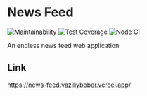# News Feed

[![Maintainability](https://api.codeclimate.com/v1/badges/9ae26247e50fb5a192c8/maintainability)](https://codeclimate.com/github/vaziliybober/news-feed/maintainability)
[![Test Coverage](https://api.codeclimate.com/v1/badges/9ae26247e50fb5a192c8/test_coverage)](https://codeclimate.com/github/vaziliybober/news-feed/test_coverage)
![Node CI](https://github.com/vaziliybober/news-feed/workflows/Node%20CI/badge.svg)

An endless news feed web application

## Link

https://news-feed.vaziliybober.vercel.app/
